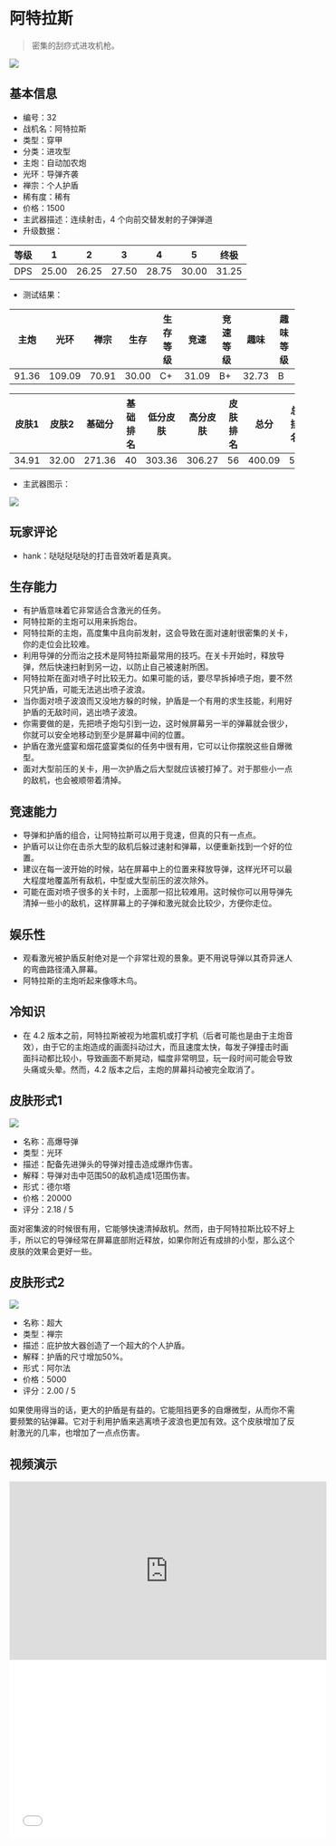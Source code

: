 # 阿特拉斯

> 密集的刮痧式进攻机枪。

<img src="/ships/ship_32.png" style={{zoom:1}}/>

## 基本信息

- 编号：32
- 战机名：阿特拉斯
- 类型：穿甲
- 分类：进攻型
- 主炮：自动加农炮
- 光环：导弹齐袭
- 禅宗：个人护盾
- 稀有度：稀有
- 价格：1500
- 主武器描述：连续射击，4 个向前交替发射的子弹弹道
- 升级数据：

| 等级 | 1 | 2 | 3 | 4 | 5 | 终极 |
|--|--|--|--|--|--|--|
| DPS | 25.00 | 26.25 | 27.50 | 28.75 | 30.00 | 31.25 |

- 测试结果：

| 主炮 | 光环 | 禅宗 | 生存 | 生存等级 | 竞速 | 竞速等级 | 趣味 | 趣味等级 |
|--|--|--|--|--|--|--|--|--|
| 91.36 | 109.09 | 70.91 | 30.00 | C+ | 31.09 | B+ | 32.73 | B |

| 皮肤1 | 皮肤2 | 基础分 | 基础排名 | 低分皮肤 | 高分皮肤 | 皮肤排名 | 总分 | 总排名 |
|--|--|--|--|--|--|--|--|--|
| 34.91 | 32.00 | 271.36 | 40 | 303.36 | 306.27 | 56 | 400.09 | 56 |

- 主武器图示：

<img src="/illustration/main_32.gif" style={{zoom:1}}/>

## 玩家评论

- hank：哒哒哒哒哒的打击音效听着是真爽。

## 生存能力

- 有护盾意味着它非常适合含激光的任务。
- 阿特拉斯的主炮可以用来拆炮台。
- 阿特拉斯的主炮，高度集中且向前发射，这会导致在面对速射很密集的关卡，你的走位会比较难。
- 利用导弹的分而治之技术是阿特拉斯最常用的技巧。在关卡开始时，释放导弹，然后快速扫射到另一边，以防止自己被速射所困。
- 阿特拉斯在面对喷子时比较无力。如果可能的话，要尽早拆掉喷子炮，要不然只凭护盾，可能无法逃出喷子波浪。
- 当你面对喷子波浪而又没地方躲的时候，护盾是一个有用的求生技能，利用好护盾的无敌时间，逃出喷子波浪。
- 你需要做的是，先把喷子炮勾引到一边，这时候屏幕另一半的弹幕就会很少，你就可以安全地移动到至少是屏幕中间的位置。
- 护盾在激光盛宴和烟花盛宴类似的任务中很有用，它可以让你摆脱这些自爆微型。
- 面对大型前压的关卡，用一次护盾之后大型就应该被打掉了。对于那些小一点的敌机，也会被顺带着清掉。

## 竞速能力

- 导弹和护盾的组合，让阿特拉斯可以用于竞速，但真的只有一点点。
- 护盾可以让你在击杀大型的敌机后躲过速射和弹幕，以便重新找到一个好的位置。
- 建议在每一波开始的时候，站在屏幕中上的位置来释放导弹，这样光环可以最大程度地覆盖所有敌机，中型或大型前压的波次除外。
- 可能在面对喷子很多的关卡时，上面那一招比较难用。这时候你可以用导弹先清掉一些小的敌机，这样屏幕上的子弹和激光就会比较少，方便你走位。

## 娱乐性

- 观看激光被护盾反射绝对是一个非常壮观的景象。更不用说导弹以其奇异迷人的弯曲路径涌入屏幕。
- 阿特拉斯的主炮听起来像啄木鸟。

## 冷知识

- 在 4.2 版本之前，阿特拉斯被视为地震机或打字机（后者可能也是由于主炮音效），由于它的主炮造成的画面抖动过大，而且速度太快，每发子弹撞击时画面抖动都比较小，导致画面不断晃动，幅度非常明显，玩一段时间可能会导致头痛或头晕。然而，4.2 版本之后，主炮的屏幕抖动被完全取消了。

## 皮肤形式1

<img src="/ships/ship_32_apex_1.png" style={{zoom:1}}/>

- 名称：高爆导弹
- 类型：光环
- 描述：配备先进弹头的导弹对撞击造成爆炸伤害。
- 解释：导弹对击中范围50的敌机造成1范围伤害。
- 形式：德尔塔
- 价格：20000
- 评分：2.18 / 5

面对密集波的时候很有用，它能够快速清掉敌机。然而，由于阿特拉斯比较不好上手，所以它的导弹经常在屏幕底部附近释放，如果你附近有成排的小型，那么这个皮肤的效果会更好一些。

## 皮肤形式2

<img src="/ships/ship_32_apex_2.png" style={{zoom:1}}/>

- 名称：超大
- 类型：禅宗
- 描述：庇护放大器创造了一个超大的个人护盾。
- 解释：护盾的尺寸增加50%。
- 形式：阿尔法
- 价格：5000
- 评分：2.00 / 5

如果使用得当的话，更大的护盾是有益的。它能阻挡更多的自爆微型，从而你不需要频繁的钻弹幕。它对于利用护盾来逃离喷子波浪也更加有效。这个皮肤增加了反射激光的几率，也增加了一点点伤害。

## 视频演示

<iframe width="560" height="315" src="https://www.youtube.com/embed/Fc2OKLJWW3s?si=Gcpwc7Xgbg35K8zi" title="YouTube video player" frameborder="0" allow="accelerometer; autoplay; clipboard-write; encrypted-media; gyroscope; picture-in-picture; web-share" referrerpolicy="strict-origin-when-cross-origin" allowfullscreen></iframe>

<br/>

<iframe width="560" height="315" src="//player.bilibili.com/player.html?aid=430972725&bvid=BV1gG411J7yj&cid=843570071&p=1&autoplay=false" scrolling="no" border="0" frameborder="no" allow="accelerometer; autoplay; clipboard-write; encrypted-media; gyroscope; picture-in-picture; web-share" framespacing="0" allowfullscreen="true"> </iframe>
